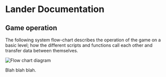 # Lander Documentation

## Game operation

The following system flow-chart describes the operation of the game on a basic
level; how the different scripts and functions call each other and transfer
data between themselves.

![Flow chart diagram](https://lh3.googleusercontent.com/Brt920IhSKhfOq0ALzMpOdjWwzojpnOxAk6ZETkbvj9oKLR92X5Cm0twrk-qM_8t6-Moiv6MhbvkVqBAk-ACcwVjsmxQN137f6sykkID0ezsnvMF7EHRy-9qc6s7aATYyzP9qsOB77spZ8-_8_P1wInhHZ959kGK9xB4bYSSREITPYfTEkjwOMYOXaZTVC8u19QI4nvlcXN6hHXY_FWvt-f0Ae_CUn-QF69nuuZe9anT24rzzKVcbTw5uqedjXJ2EK0BML6czo6z4ic1E_d5_um3LdpRKE-A1alznFGuU9wd_qxKq5k4RBwVDQ7k_S4c451itgHFdLqFSU4FuiL-9kpt-2q3a113fie0XUnWuxaGYW9j9uXWvN8iucMbkPlIYMEWCEkhqEukA448m_EGkj6cgmkximFANt7fzndqnhUiXZXV2g_yG3aSY8W8wJP6n5b701MIN99OtyCekznl6DZN7UyyxrkGiDVfTVufhN2mBTzyvpDMmWt_h9DYt136va8dL8G9kTNQyLXOnGXZwCGtF5YJ1FyY8hk_HVjbXTfIyK4yqAVToqz0c-Ymhc-fGQP8e5uC=w3201-h1509)

Blah blah blah.
